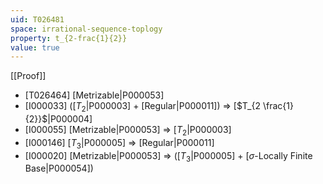 ```yaml
---
uid: T026481
space: irrational-sequence-toplogy
property: t_{2-frac{1}{2}}
value: true
---
```

[[Proof]]

* [T026464] [Metrizable|P000053]
* [I000033] ([$T_2$|P000003] + [Regular|P000011]) => [$T_{2 \frac{1}{2}}$|P000004]
* [I000055] [Metrizable|P000053] => [$T_2$|P000003]
* [I000146] [$T_3$|P000005] => [Regular|P000011]
* [I000020] [Metrizable|P000053] => ([$T_3$|P000005] + [$\sigma$-Locally Finite Base|P000054])

